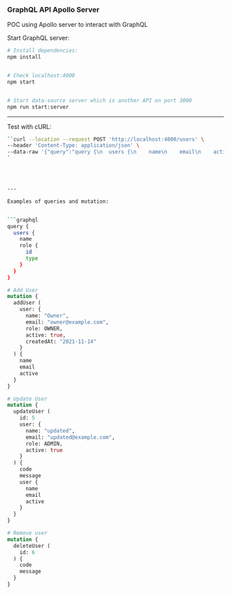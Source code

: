### GraphQL API Apollo Server

POC using Apollo server to interact with GraphQL

Start GraphQL server:


```bash
# Install dependencies:
npm install


# Check localhost:4000
npm start


# Start data-source server which is another API on port 3000
npm run start:server
```

---

Test with cURL:

```bash
``curl --location --request POST 'http://localhost:4000/users' \
--header 'Content-Type: application/json' \
--data-raw '{"query":"query {\n  users {\n    name\n    email\n    active\n    role {\n      id\n      type\n    }\n  }\n}","variables":{}}'
`




---

Examples of queries and mutation:


```graphql
query {
  users {
    name
    role {
      id
      type
    }
  }
}
```


```graphql
# Add User
mutation {
  addUser (
    user: {
      name: "Owner",
      email: "owner@example.com",
      role: OWNER,
      active: true,
      createdAt: "2021-11-14"
    }
  ) {
    name
    email
    active
  }
}
```

```graphql
# Update User
mutation {
  updateUser (
    id: 5
    user: {
      name: "updated",
      email: "updated@example.com",
      role: ADMIN,
      active: true
    }
  ) {
    code
    message
    user {
      name
      email
      active
    }
  }
}
```

```graphql
# Remove user
mutation {
  deleteUser (
    id: 6
  ) {
    code
    message
  }
}
```
